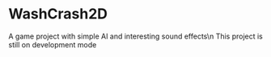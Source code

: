# WashCrash2D
A game project with simple AI and interesting sound effects\n
This project is still on development mode

